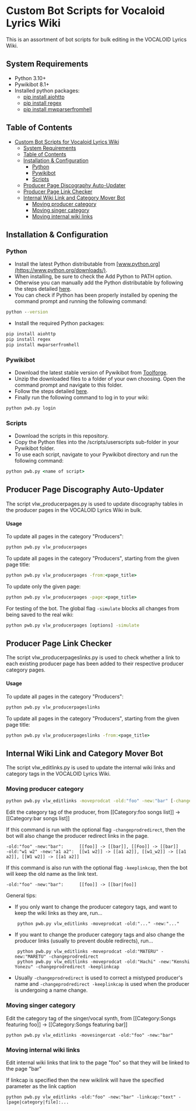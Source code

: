 # Custom Bot Scripts for Vocaloid Lyrics Wiki

This is an assortment of bot scripts for bulk editing in the VOCALOID Lyrics Wiki.

## System Requirements
 - Python 3.10+
 - Pywikibot 8.1+
 - Installed python packages:
   - [pip install aiohttp](https://pypi.org/project/aiohttp/)
   - [pip install regex](https://pypi.org/project/regex/)
   - [pip install mwparserfromhell](https://pypi.org/project/mwparserfromhell/)

## Table of Contents
- [Custom Bot Scripts for Vocaloid Lyrics Wiki](#custom-bot-scripts-for-vocaloid-lyrics-wiki)
  - [System Requirements](#system-requirements)
  - [Table of Contents](#table-of-contents)
  - [Installation \& Configuration](#installation--configuration)
    - [Python](#python)
    - [Pywikibot](#pywikibot)
    - [Scripts](#scripts)
  - [Producer Page Discography Auto-Updater](#producer-page-discography-auto-updater)
  - [Producer Page Link Checker](#producer-page-link-checker)
  - [Internal Wiki Link and Category Mover Bot](#internal-wiki-link-and-category-mover-bot)
    - [Moving producer category](#moving-producer-category)
    - [Moving singer category](#moving-singer-category)
    - [Moving internal wiki links](#moving-internal-wiki-links)



## Installation & Configuration

### Python
 - Install the latest Python distributable from [www.python.org](https://www.python.org/downloads/).
 - When installing, be sure to check the Add Python to PATH option.
 - Otherwise you can manually add the Python distributable by following the steps detailed [here](https://www.javatpoint.com/how-to-set-python-path).
 - You can check if Python has been properly installed by opening the command prompt and running the following command:

  ```bat
  python --version
  ```

 - Install the required Python packages:
  
  ```bat
  pip install aiohttp
  pip install regex
  pip install mwparserfromhell
  ```

### Pywikibot
 - Download the latest stable version of Pywikibot from [Toolforge](https://pywikibot.toolforge.org).
 - Unzip the downloaded files to a folder of your own choosing. Open the command prompt and navigate to this folder.
 - Follow the steps detailed [here](https://www.mediawiki.org/wiki/Manual:Pywikibot/Installation#Configure_Pywikibot).
 - Finally run the following command to log in to your wiki:

  ```bat
  python pwb.py login
  ```

### Scripts
 - Download the scripts in this repository.
 - Copy the Python files into the /scripts/userscripts sub-folder in your Pywikibot folder.
 - To use each script, navigate to your Pywikibot directory and run the following command:

  ```bat
  python pwb.py <name of script>
  ```

## Producer Page Discography Auto-Updater

The script vlw_producerpages.py is used to update discography tables in the producer pages in the VOCALOID Lyrics Wiki in bulk.

<h4>Usage</h4>

To update all pages in the category "Producers":

```bat
python pwb.py vlw_producerpages
```

To update all pages in the category "Producers", starting from the given page title:

```bat
python pwb.py vlw_producerpages -from:<page_title>
```

To update only the given page:

```bat
python pwb.py vlw_producerpages -page:<page_title>
```

For testing of the bot. The global flag `-simulate` blocks all changes from being saved to the real wiki:

```bat
python pwb.py vlw_producerpages [options] -simulate
```

## Producer Page Link Checker

The script vlw_producerpageslinks.py is used to check whether a link to each existing producer page has been added to their respective producer category pages.

<h4>Usage</h4>

To update all pages in the category "Producers":

```bat
python pwb.py vlw_producerpageslinks
```

To update all pages in the category "Producers", starting from the given page title:

```bat
python pwb.py vlw_producerpageslinks -from:<page_title>
```

## Internal Wiki Link and Category Mover Bot

The script vlw_editlinks.py is used to update the internal wiki links and category tags in the VOCALOID Lyrics Wiki.

### Moving producer category

```bat
python pwb.py vlw_editlinks -moveprodcat -old:"foo" -new:"bar" [-changeprodredirect] [-keeplinkcap]
```

Edit the category tag of the producer, from [[Category:foo songs list]] -> [[Category:bar songs list]]

If this command is run with the optional flag `-changeprodredirect`, then the bot will also change the producer redirect links in the page.

    -old:"foo" -new:"bar":      [[foo]] -> [[bar]], [[Foo]] -> [[bar]]
    -old:"w1 w2" -new:"a1 a2":  [[w1 w2]] -> [[a1 a2]], [[w1_w2]] -> [[a1 a2]], [[W1 w2]] -> [[a1 a2]]

If this command is also run with the optional flag `-keeplinkcap`, then the bot will keep the old name as the link text.

    -old:"foo" -new:"bar":      [[foo]] -> [[bar|foo]]

General tips:
 - If you only want to change the producer category tags, and want to keep the wiki links as they are, run...
  
        python pwb.py vlw_editlinks -moveprodcat -old:"..." -new:"..."

 - If you want to change the producer category tags and also change the producer links (usually to prevent double redirects), run...
    
        python pwb.py vlw_editlinks -moveprodcat -old:"MATERU" -new:"MARETU" -changeprodredirect
        python pwb.py vlw_editlinks -moveprodcat -old:"Hachi" -new:"Kenshi Yonezu" -changeprodredirect -keeplinkcap

 - Usually `-changeprodredirect` is used to correct a mistyped producer's name and `-changeprodredirect -keeplinkcap` is used when the producer is undergoing a name change.

### Moving singer category

Edit the category tag of the singer/vocal synth, from [[Category:Songs featuring foo]] -> [[Category:Songs featuring bar]]

    python pwb.py vlw_editlinks -movesingercat -old:"foo" -new:"bar"

### Moving internal wiki links

Edit internal wiki links that link to the page "foo" so that they will be linked to the page "bar" 

If linkcap is specified then the new wikilink will have the specified parameter as the link caption
    
    python pwb.py vlw_editlinks -old:"foo" -new:"bar" -linkcap:"text" -[page|category|file]:...
    
